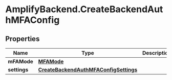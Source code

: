 # AmplifyBackend.CreateBackendAuthMFAConfig

## Properties

Name | Type | Description | Notes
------------ | ------------- | ------------- | -------------
**mFAMode** | [**MFAMode**](MFAMode.md) |  | 
**settings** | [**CreateBackendAuthMFAConfigSettings**](CreateBackendAuthMFAConfigSettings.md) |  | [optional] 


